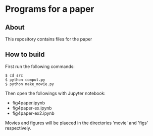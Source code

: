 # Programs for a paper

## About
  This repository contains files for the paper 

## How to build

First run the following commands:

    $ cd src
    $ python comput.py
    $ python make_movie.py

Then open the followings with Jupyter notebook:

  * fig4paper.ipynb
  * fig4paper-ex.ipynb
  * fig4paper-ex2.ipynb

Movies and figures will be plaeced in the directories 'movie' and 'figs' respectively.   

